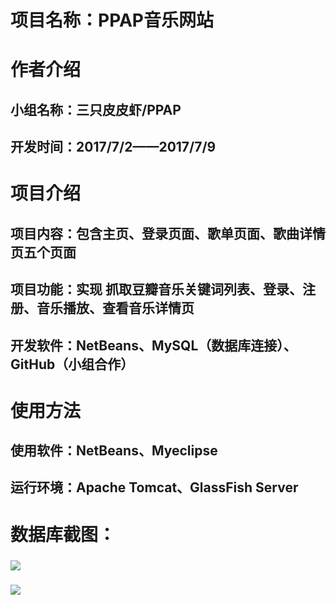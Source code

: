 # 项目名称：PPAP音乐网站
# 作者介绍
## 小组名称：三只皮皮虾/PPAP
## 开发时间：2017/7/2——2017/7/9
# 项目介绍
## 项目内容：包含主页、登录页面、歌单页面、歌曲详情页五个页面
## 项目功能：实现 抓取豆瓣音乐关键词列表、登录、注册、音乐播放、查看音乐详情页
## 开发软件：NetBeans、MySQL（数据库连接）、GitHub（小组合作）
# 使用方法
## 使用软件：NetBeans、Myeclipse
## 运行环境：Apache Tomcat、GlassFish Server
# 数据库截图：
### ![](https://github.com/dandandeyousangjun/no.2-ppap/blob/master/database/%E6%95%B0%E6%8D%AE%E5%BA%93%E6%88%AA%E5%9B%BE.png)
### ![](https://github.com/dandandeyousangjun/no.2-ppap/blob/master/database/%E8%84%9A%E6%9C%AC1.png)
